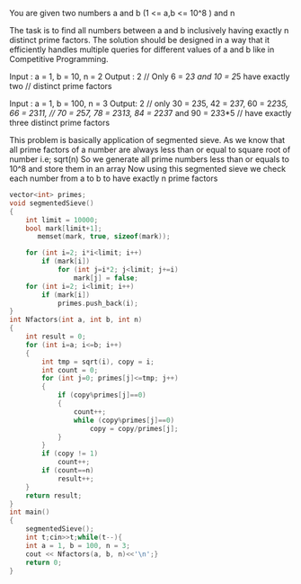 You are given two numbers a and b (1 <= a,b <= 10^8 ) and n

The task is to find all numbers between a and b inclusively having 
exactly n distinct prime factors. The solution should be designed 
in a way that it efficiently handles multiple queries for 
different values of a and b like in Competitive Programming.

Input  : a = 1, b = 10, n = 2
Output : 2
// Only 6 = 2*3 and 10 = 2*5 have exactly two 
// distinct prime factors

Input : a = 1, b = 100, n = 3
Output: 2
// only 30 = 2*3*5, 42 = 2*3*7, 60 = 2*2*3*5, 66 = 2*3*11,
// 70 = 2*5*7, 78 = 2*3*13, 84 = 2*2*3*7 and 90 = 2*3*3*5 
// have exactly three distinct prime factors
	
This problem is basically application of segmented sieve. As we know that all prime factors
of a number are always less than or equal to square root of number i.e; sqrt(n)
So we generate all prime numbers less than or equals to 10^8 and store them in an array
Now using this segmented sieve we check each number from a to b to have exactly n prime factors

```cpp
vector<int> primes;
void segmentedSieve() 
{ 
	int limit = 10000;
   	bool mark[limit+1];
	   memset(mark, true, sizeof(mark));

  	for (int i=2; i*i<limit; i++)
	  	if (mark[i])
		  	for (int j=i*2; j<limit; j+=i)
			  	mark[j] = false;
  	for (int i=2; i<limit; i++)
	  	if (mark[i])
		  	primes.push_back(i);
}  
int Nfactors(int a, int b, int n) 
{ 
    int result = 0; 
    for (int i=a; i<=b; i++) 
    { 
        int tmp = sqrt(i), copy = i; 
        int count = 0; 
        for (int j=0; primes[j]<=tmp; j++) 
        { 
            if (copy%primes[j]==0) 
            { 
                count++; 
                while (copy%primes[j]==0) 
                    copy = copy/primes[j]; 
            } 
        } 
        if (copy != 1) 
            count++; 
        if (count==n) 
            result++; 
    } 
    return result; 
} 
int main() 
{ 
    segmentedSieve(); 
    int t;cin>>t;while(t--){
    int a = 1, b = 100, n = 3; 
    cout << Nfactors(a, b, n)<<'\n';}
    return 0; 
} 
```
